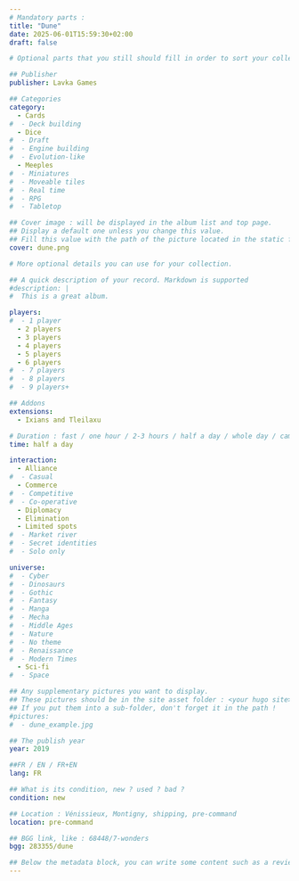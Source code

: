 ```yaml
---
# Mandatory parts :
title: "Dune"
date: 2025-06-01T15:59:30+02:00
draft: false

# Optional parts that you still should fill in order to sort your collection

## Publisher
publisher: Lavka Games

## Categories
category:
  - Cards
#  - Deck building
  - Dice
#  - Draft
#  - Engine building
#  - Evolution-like
  - Meeples
#  - Miniatures
#  - Moveable tiles
#  - Real time
#  - RPG
#  - Tabletop

## Cover image : will be displayed in the album list and top page.
## Display a default one unless you change this value.
## Fill this value with the path of the picture located in the static folder
cover: dune.png

# More optional details you can use for your collection.

## A quick description of your record. Markdown is supported
#description: |
#  This is a great album.

players:
#  - 1 player
  - 2 players
  - 3 players
  - 4 players
  - 5 players
  - 6 players
#  - 7 players
#  - 8 players
#  - 9 players+

## Addons
extensions:
  - Ixians and Tleilaxu

# Duration : fast / one hour / 2-3 hours / half a day / whole day / campaign
time: half a day

interaction:
  - Alliance
#  - Casual
  - Commerce
#  - Competitive
#  - Co-operative
  - Diplomacy
  - Elimination
  - Limited spots
#  - Market river
#  - Secret identities
#  - Solo only

universe:
#  - Cyber
#  - Dinosaurs
#  - Gothic
#  - Fantasy
#  - Manga
#  - Mecha
#  - Middle Ages
#  - Nature
#  - No theme
#  - Renaissance
#  - Modern Times
  - Sci-fi
#  - Space

## Any supplementary pictures you want to display.
## These pictures should be in the site asset folder : <your hugo site>/static
## If you put them into a sub-folder, don't forget it in the path !
#pictures:
#  - dune_example.jpg

## The publish year
year: 2019

##FR / EN / FR+EN
lang: FR

## What is its condition, new ? used ? bad ?
condition: new

## Location : Vénissieux, Montigny, shipping, pre-command
location: pre-command

## BGG link, like : 68448/7-wonders
bgg: 283355/dune

## Below the metadata block, you can write some content such as a review or anything else you want. It'll be displayed in the album page.
---
```


